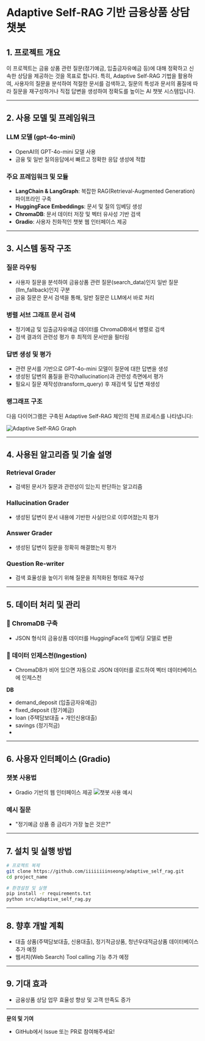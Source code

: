 # Adaptive Self-RAG 기반 금융상품 상담 챗봇

## 1. 프로젝트 개요

이 프로젝트는 금융 상품 관련 질문(정기예금, 입출금자유예금 등)에 대해 정확하고 신속한 상담을 제공하는 것을 목표로 합니다. 특히, Adaptive Self-RAG 기법을 활용하여, 사용자의 질문을 분석하여 적절한 문서를 검색하고, 질문의 특성과 문서의 품질에 따라 질문을 재구성하거나 직접 답변을 생성하여 정확도를 높이는 AI 챗봇 시스템입니다.

---

## 2. 사용 모델 및 프레임워크

### **LLM 모델 (gpt-4o-mini)**

* OpenAI의 GPT-4o-mini 모델 사용
* 금융 및 일반 질의응답에서 빠르고 정확한 응답 생성에 적합

### **주요 프레임워크 및 모듈**

* **LangChain & LangGraph**: 복잡한 RAG(Retrieval-Augmented Generation) 파이프라인 구축
* **HuggingFace Embeddings**: 문서 및 질의 임베딩 생성
* **ChromaDB**: 문서 데이터 저장 및 벡터 유사성 기반 검색
* **Gradio**: 사용자 친화적인 챗봇 웹 인터페이스 제공

---

## 3. 시스템 동작 구조

### 질문 라우팅

* 사용자 질문을 분석하여 금융상품 관련 질문(search\_data)인지 일반 질문(llm\_fallback)인지 구분
* 금융 질문은 문서 검색을 통해, 일반 질문은 LLM에서 바로 처리

### 병렬 서브 그래프 문서 검색

* 정기예금 및 입출금자유예금 데이터를 ChromaDB에서 병렬로 검색
* 검색 결과의 관련성 평가 후 최적의 문서만을 필터링

### 답변 생성 및 평가

* 관련 문서를 기반으로 GPT-4o-mini 모델이 질문에 대한 답변을 생성
* 생성된 답변의 품질을 환각(hallucination)과 관련성 측면에서 평가
* 필요시 질문 재작성(transform\_query) 후 재검색 및 답변 재생성

### 랭그래프 구조

다음 다이어그램은 구축된 Adaptive Self-RAG 체인의 전체 프로세스를 나타냅니다:

![Adaptive Self-RAG Graph](./assets/AdaptiveSelfRAG_ProcessGraph.png)

---

## 4. 사용된 알고리즘 및 기술 설명

### Retrieval Grader

* 검색된 문서가 질문과 관련성이 있는지 판단하는 알고리즘

### Hallucination Grader

* 생성된 답변이 문서 내용에 기반한 사실만으로 이루어졌는지 평가

### Answer Grader

* 생성된 답변이 질문을 정확히 해결했는지 평가

### Question Re-writer

* 검색 효율성을 높이기 위해 질문을 최적화된 형태로 재구성

---

## 5. 데이터 처리 및 관리

### 🔹 ChromaDB 구축

* JSON 형식의 금융상품 데이터를 HuggingFace의 임베딩 모델로 변환

### 🔹 데이터 인제스천(Ingestion)

* ChromaDB가 비어 있으면 자동으로 JSON 데이터를 로드하여 벡터 데이터베이스에 인제스천

**DB**

* demand_deposit (입출금자유예금)
* fixed_deposit (정기예금)
* loan (주택담보대출 + 개인신용대출)
* savings (정기적금)
* 

---

## 6. 사용자 인터페이스 (Gradio)

### 챗봇 사용법

* Gradio 기반의 웹 인터페이스 제공
![챗봇 사용 예시](./assets/AdaptiveSelfRAG_example_screenshot.png)

### 예시 질문

* "정기예금 상품 중 금리가 가장 높은 것은?"

---

## 7. 설치 및 실행 방법

```bash
# 프로젝트 복제
git clone https://github.com/iiiiiiiinseong/adaptive_self_rag.git
cd project_name

# 환경설정 및 실행
pip install -r requirements.txt
python src/adaptive_self_rag.py
```

---

## 8. 향후 개발 계획

* 대출 상품(주택담보대출, 신용대출), 정기적금상품, 청년우대적금상품 데이터베이스 추가 예정
* 웹서치(Web Search) Tool calling 기능 추가 예정

---

## 9. 기대 효과

* 금융상품 상담 업무 효율성 향상 및 고객 만족도 증가

---

**문의 및 기여**

* GitHub에서 Issue 또는 PR로 참여해주세요!
